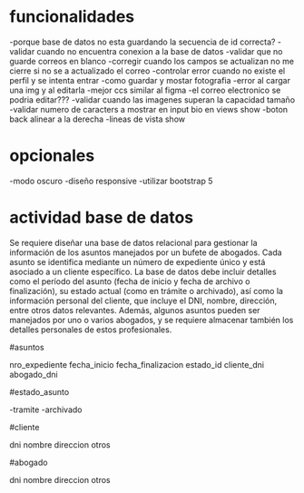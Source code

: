 # funcionalidades

-porque base de datos no esta guardando la secuencia de id correcta?
-validar cuando no encuentra conexion a la base de datos
-validar que no guarde correos en blanco
-corregir cuando los campos se actualizan no me cierre si no se a actualizado el correo
-controlar error cuando no existe el perfil y se intenta entrar
-como guardar y mostar fotografia
-error al cargar una img y al editarla
-mejor ccs similar al figma
-el correo electronico se podria editar???
-validar cuando las imagenes superan la capacidad tamaño
-validar numero de caracters a mostrar en input bio en views show
-boton back alinear a la derecha
-lineas de vista show

# opcionales

-modo oscuro
-diseño responsive
-utilizar bootstrap 5


# actividad base de datos

Se requiere diseñar una base de datos relacional para gestionar la información de los asuntos manejados por un bufete de abogados. Cada asunto se identifica mediante un número de expediente único y está asociado a un cliente específico. La base de datos debe incluir detalles como el período del asunto (fecha de inicio y fecha de archivo o finalización), su estado actual (como en trámite o archivado), así como la información personal del cliente, que incluye el DNI, nombre, dirección, entre otros datos relevantes. Además, algunos asuntos pueden ser manejados por uno o varios abogados, y se requiere almacenar también los detalles personales de estos profesionales.


#asuntos

nro_expediente
fecha_inicio
fecha_finalizacion
estado_id
cliente_dni
abogado_dni


#estado_asunto

-tramite
-archivado


#cliente

dni
nombre
direccion
otros

#abogado

dni
nombre
direccion
otros
